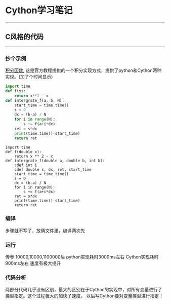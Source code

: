 # Cython学习笔记

---

## C风格的代码

---

### 抄个示例

[积分函数](http://docs.cython.org/en/latest/src/quickstart/cythonize.html#typing-variables "官方教程" ),
这是官方教程提供的一个积分实现方式，提供了python和Cython两种实现。(加了个时间显示)

```python
import time
def f(x):
    return x**2 - x
def intergrate_f(a, b, N):
    start_time = time.time()
    s = 0
    dx = (b-a) / N
    for i in range(N):
        s += f(a+i*dx)
    ret = s*dx
    print(time.time()-start_time)
    return ret
```

```cython
import time
def f(double x):
    return x ** 2 - x
def intergrate_f(double a, double b, int N):
    cdef int i
    cdef double s, dx, ret, start_time
    start_time = time.time()
    s = 0
    dx = (b-a) / N
    for i in range(N):
        s += f(a+i*dx)
    ret = s*dx
    print(time.time()-start_time)
    return ret
```

### 编译

步骤就不写了，放俩文件里，编译两次先

### 运行

传参 10000,10000,1100000后
python实现耗时3000ms左右
Cython实现耗时900ms左右
速度有极大提升

### 代码分析

两部分代码几乎没有区别，最大的区别在于Cython的实现中，对所有变量进行了类型指定。这个过程极大的加快了速度。
以后写Cython要对变量类型进行指定！
